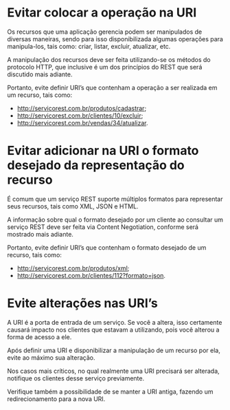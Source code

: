 # Evitar colocar a operação na URI

Os recursos que uma aplicação gerencia podem ser manipulados de diversas maneiras, sendo para isso disponibilizada algumas operações para manipula-los, tais como: criar, listar, excluir, atualizar, etc.

A manipulação dos recursos deve ser feita utilizando-se os métodos do protocolo HTTP, que inclusive é um dos princípios do REST que será discutido mais adiante.

Portanto, evite definir URI’s que contenham a operação a ser realizada em um recurso, tais como:

* http://servicorest.com.br/produtos/cadastrar;
* http://servicorest.com.br/clientes/10/excluir;
* http://servicorest.com.br/vendas/34/atualizar.

# Evitar adicionar na URI o formato desejado da representação do recurso

É comum que um serviço REST suporte múltiplos formatos para representar seus recursos, tais como XML, JSON e HTML. 

A informação sobre qual o formato desejado por um cliente ao consultar um serviço REST deve ser feita via Content Negotiation, conforme será mostrado mais adiante.

Portanto, evite definir URI’s que contenham o formato desejado de um recurso, tais como:

* http://servicorest.com.br/produtos/xml;
* http://servicorest.com.br/clientes/112?formato=json.

# Evite alterações nas URI’s

A URI é a porta de entrada de um serviço. Se você a altera, isso certamente causará impacto nos clientes que estavam a utilizando, pois você alterou a forma de acesso a ele.

 Após definir uma URI e disponibilizar a manipulação de um recurso por ela, evite ao máximo sua alteração.

Nos casos mais críticos, no qual realmente uma URI precisará ser alterada, notifique os clientes desse serviço previamente. 

Verifique também a possibilidade de se manter a URI antiga, fazendo um redirecionamento para a nova URI.
